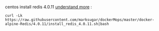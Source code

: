 centos install redis 4.0.11 [understand more](https://github.com/LinuxEA-Mark/docker-alpine-Redis/tree/master/4.0.11) :

```
curl -Lk https://raw.githubusercontent.com/marksugar/dockerMops/master/docker-alpine-Redis/4.0.11/install_redis_4.0.11.sh|bash
```

